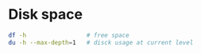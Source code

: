 # Disk space

```bash
df -h                 # free space
du -h --max-depth=1   # disck usage at current level
```
